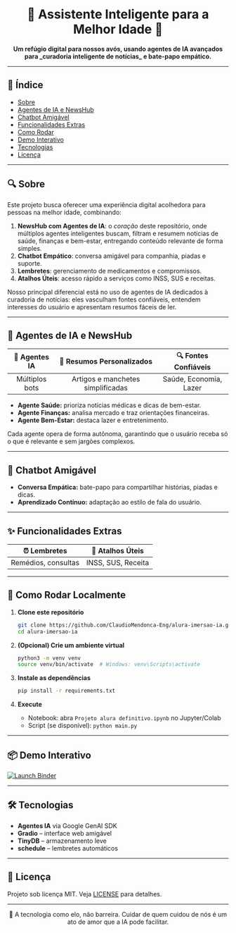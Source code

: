 <h1 align="center">
  🌟 Assistente Inteligente para a Melhor Idade 🌟
</h1>

<p align="center">
  <strong>Um refúgio digital para nossos avós, usando agentes de IA avançados para _curadoria inteligente de notícias_ e bate-papo empático.</strong>
</p>

---

## 📖 Índice

* [Sobre](#sobre)
* [Agentes de IA e NewsHub](#news)
* [Chatbot Amigável](#chatbot)
* [Funcionalidades Extras](#funcionalidades)
* [Como Rodar](#como-rodar)
* [Demo Interativo](#demo-interativo)
* [Tecnologias](#tecnologias)
* [Licença](#licenca)

---

## <a name="sobre"></a>🔍 Sobre

Este projeto busca oferecer uma experiência digital acolhedora para pessoas na melhor idade, combinando:

1. **NewsHub com Agentes de IA**: o *coração* deste repositório, onde múltiplos agentes inteligentes buscam, filtram e resumem notícias de saúde, finanças e bem-estar, entregando conteúdo relevante de forma simples.
2. **Chatbot Empático**: conversa amigável para companhia, piadas e suporte.
3. **Lembretes**: gerenciamento de medicamentos e compromissos.
4. **Atalhos Úteis**: acesso rápido a serviços como INSS, SUS e receitas.

Nosso principal diferencial está no uso de agentes de IA dedicados à curadoria de notícias: eles vasculham fontes confiáveis, entendem interesses do usuário e apresentam resumos fáceis de ler.

---

## <a name="news"></a>📰 Agentes de IA e NewsHub

|  🤖 Agentes IA |     📑 Resumos Personalizados     |  🔍 Fontes Confiáveis  |
| :------------: | :-------------------------------: | :--------------------: |
| Múltiplos bots | Artigos e manchetes simplificadas | Saúde, Economia, Lazer |

* **Agente Saúde:** prioriza notícias médicas e dicas de bem-estar.
* **Agente Finanças:** analisa mercado e traz orientações financeiras.
* **Agente Bem-Estar:** destaca lazer e entretenimento.

Cada agente opera de forma autônoma, garantindo que o usuário receba só o que é relevante e sem jargões complexos.

---

## <a name="chatbot"></a>💬 Chatbot Amigável

* **Conversa Empática:** bate-papo para compartilhar histórias, piadas e dicas.
* **Aprendizado Contínuo:** adaptação ao estilo de fala do usuário.

---

## <a name="funcionalidades"></a>✨ Funcionalidades Extras

|     ⏰ Lembretes     |  🔗 Atalhos Úteis  |
| :-----------------: | :----------------: |
| Remédios, consultas | INSS, SUS, Receita |

---

## <a name="como-rodar"></a>🚀 Como Rodar Localmente

1. **Clone este repositório**

   ```bash
   git clone https://github.com/ClaudioMendonca-Eng/alura-imersao-ia.git
   cd alura-imersao-ia
   ```

2. **(Opcional) Crie um ambiente virtual**

   ```bash
   python3 -m venv venv
   source venv/bin/activate  # Windows: venv\Scripts\activate
   ```

3. **Instale as dependências**

   ```bash
   pip install -r requirements.txt
   ```

4. **Execute**

   * Notebook: abra `Projeto alura definitivo.ipynb` no Jupyter/Colab
   * Script (se disponível): `python main.py`

---

## <a name="demo-interativo"></a>📦 Demo Interativo

[![Launch Binder](https://mybinder.org/badge_logo.svg)](https://mybinder.org/v2/gh/SAGIEV007/Imersao-Alura-IA2025/HEAD?filepath=Assistente%20pessoal%20para%20melhor%20idade.ipynb)


---

## <a name="tecnologias"></a>🛠️ Tecnologias

* **Agentes IA** via Google GenAI SDK
* **Gradio** – interface web amigável
* **TinyDB** – armazenamento leve
* **schedule** – lembretes automáticos

---

## <a name="licenca"></a>📄 Licença

Projeto sob licença MIT. Veja [LICENSE](LICENSE) para detalhes.

---

<p align="center">
  💖 A tecnologia como elo, não barreira.  
  Cuidar de quem cuidou de nós é um ato de amor que a IA pode facilitar.
</p>
